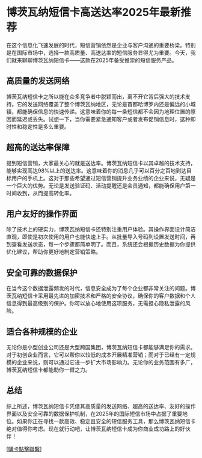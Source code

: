 # 博茨瓦纳短信卡高送达率2025年最新推荐

在这个信息化飞速发展的时代，短信营销依然是企业与客户沟通的重要桥梁。特别是在国际市场中，选择一款高质量、高送达率的短信服务显得尤为重要。今天，我们就来聊聊博茨瓦纳短信卡——这款在2025年备受推崇的短信服务产品。

## 高质量的发送网络

博茨瓦纳短信卡之所以能在众多竞争者中脱颖而出，离不开它背后强大的技术支持。它的发送网络覆盖了整个博茨瓦纳地区，无论是首都哈博罗内还是偏远的小城镇，都能确保信息的快速传递。这意味着你的每一条短信都不会因为地理位置的原因而延迟或丢失。试想一下，当你需要紧急通知客户或者发布促销信息时，这种即时性和稳定性是多么重要。

## 超高的送达率保障

提到短信营销，大家最关心的就是送达率。博茨瓦纳短信卡以其卓越的技术支持，能够实现高达98%以上的送达率。这意味着你的消息几乎可以百分之百地到达目标用户的手机上。这对于那些希望通过短信营销提升业务业绩的企业来说，无疑是一个巨大的优势。无论是发送验证码、活动提醒还是会员通知，都能确保用户第一时间收到，从而提高转化率。

## 用户友好的操作界面

除了技术上的硬实力，博茨瓦纳短信卡还特别注重用户体验。其操作界面设计简洁直观，即使是初次使用的用户也能快速上手。从批量导入号码到设置发送时间，再到查看发送状态，每一个步骤都简单明了。而且，系统还会根据历史数据为你提供优化建议，帮助你更好地制定营销策略。

## 安全可靠的数据保护

在当今这个数据泄露频发的时代，信息安全成为了每个企业都非常关注的问题。博茨瓦纳短信卡采用最先进的加密技术和严格的安全协议，确保你的客户数据和个人信息得到最高级别的保护。你可以放心地使用这项服务，无需担心隐私泄露的风险。

## 适合各种规模的企业

无论你是小型创业公司还是大型跨国集团，博茨瓦纳短信卡都能够满足你的需求。对于初创企业而言，它可以帮你以较低的成本开展精准营销；而对于已经有一定规模的企业来说，则可以通过它进一步扩大市场影响力。无论你的业务范围有多广，博茨瓦纳短信卡都能助你一臂之力。

## 总结

综上所述，博茨瓦纳短信卡凭借其高质量的发送网络、超高的送达率、友好的操作界面以及安全可靠的数据保护机制，在2025年的国际短信市场中占据了重要地位。如果你正在寻找一款高效、稳定且安全的短信服务工具，那么博茨瓦纳短信卡绝对值得你考虑。现在就行动吧，让博茨瓦纳短信卡成为你商业成功路上的好伙伴！

[[購卡點擊聯繫](https://t.me/s/SXDXQF)]